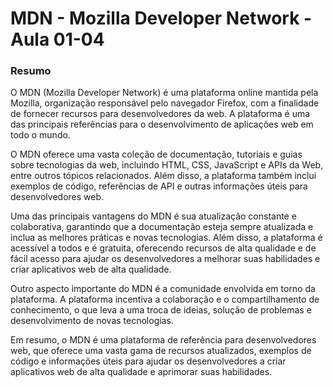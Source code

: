<!--
Antes de publicar a issue, lembre-se de clicar na aba "Preview", para visualizar se a formatação está correta =)
-->

<!-- Escreva/insira as imagens após essa linha -->

# MDN - Mozilla Developer Network - Aula 01-04

### Resumo

O MDN (Mozilla Developer Network) é uma plataforma online mantida pela Mozilla, organização responsável pelo navegador Firefox, com a finalidade de fornecer recursos para desenvolvedores da web. A plataforma é uma das principais referências para o desenvolvimento de aplicações web em todo o mundo.

O MDN oferece uma vasta coleção de documentação, tutoriais e guias sobre tecnologias da web, incluindo HTML, CSS, JavaScript e APIs da Web, entre outros tópicos relacionados. Além disso, a plataforma também inclui exemplos de código, referências de API e outras informações úteis para desenvolvedores web.

Uma das principais vantagens do MDN é sua atualização constante e colaborativa, garantindo que a documentação esteja sempre atualizada e inclua as melhores práticas e novas tecnologias. Além disso, a plataforma é acessível a todos e é gratuita, oferecendo recursos de alta qualidade e de fácil acesso para ajudar os desenvolvedores a melhorar suas habilidades e criar aplicativos web de alta qualidade.

Outro aspecto importante do MDN é a comunidade envolvida em torno da plataforma. A plataforma incentiva a colaboração e o compartilhamento de conhecimento, o que leva a uma troca de ideias, solução de problemas e desenvolvimento de novas tecnologias.

Em resumo, o MDN é uma plataforma de referência para desenvolvedores web, que oferece uma vasta gama de recursos atualizados, exemplos de código e informações úteis para ajudar os desenvolvedores a criar aplicativos web de alta qualidade e aprimorar suas habilidades.
